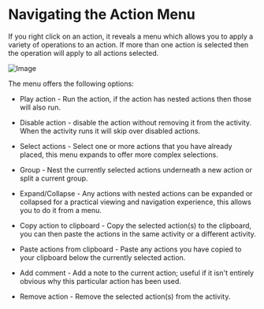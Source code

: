 
# Navigating the Action Menu



 
If you right click on an action, it reveals a menu which allows you to apply a variety of operations to an action. If more than one action is selected then the operation will apply to all actions selected.

![Image](https://lh6.googleusercontent.com/GqZGLBnN3P5Gg9TK4WXqcQd42FfjQ_QFGL1Gy7JxLtS054ZjgsjLd4YKvjOy02Tjt5PafOOyFFztRFk_UkrgjHjHD7NUaVLY4MNT_4TZdA4G7976O9Gr6sxv0qoM4o-S8x60EA5O) 

The menu offers the following options:


- Play action - Run the action, if the action has nested actions then those will also run.


- Disable action - disable the action without removing it from the activity. When the activity runs it will skip over disabled actions.


- Select actions - Select one or more actions that you have already placed, this menu expands to offer more complex selections.


- Group - Nest the currently selected actions underneath a new action or split a current group. 


- Expand/Collapse - Any actions with nested actions can be expanded or collapsed for a practical viewing and navigation experience, this allows you to do it from a menu.


- Copy action to clipboard - Copy the selected action(s) to the clipboard, you can then paste the actions in the same activity or a different activity.


- Paste actions from clipboard - Paste any actions you have copied to your clipboard below the currently selected action.


- Add comment - Add a note to the current action; useful if it isn't entirely obvious why this particular action has been used.


- Remove action - Remove the selected action(s) from the activity.







